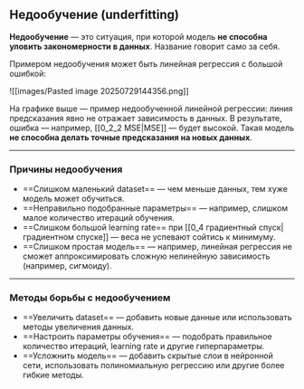 ## Недообучение (underfitting)

**Недообучение** — это ситуация, при которой модель **не способна уловить закономерности в данных**. Название говорит само за себя.

Примером недообучения может быть линейная регрессия с большой ошибкой:

![[images/Pasted image 20250729144356.png]]

На графике выше — пример недообученной линейной регрессии: линия предсказания явно не отражает зависимость в данных. В результате, ошибка — например, [[0_2_2 MSE|MSE]] — будет высокой. Такая модель **не способна делать точные предсказания на новых данных**.

---
### Причины недообучения

- ==Слишком маленький dataset== — чем меньше данных, тем хуже модель может обучиться.
- ==Неправильно подобранные параметры== — например, слишком малое количество итераций обучения.
- ==Слишком большой learning rate== при [[0_4 градиентный спуск|градиентном спуске]] — веса не успевают сойтись к минимуму.
- ==Слишком простая модель== — например, линейная регрессия не сможет аппроксимировать сложную нелинейную зависимость (например, сигмоиду).
--- 
### Методы борьбы с недообучением

- ==Увеличить dataset== — добавить новые данные или использовать методы увеличения данных.
- ==Настроить параметры обучения== — подобрать правильное количество итераций, learning rate и другие гиперпараметры.
- ==Усложнить модель== — добавить скрытые слои в нейронной сети, использовать полиномиальную регрессию или другие более гибкие методы.